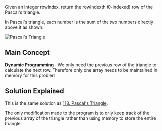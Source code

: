 Given an integer rowIndex, return the rowIndexth (0-indexed) row of the Pascal's triangle.

In Pascal's triangle, each number is the sum of the two numbers directly above it as shown:

![Pascal's Triangle](https://upload.wikimedia.org/wikipedia/commons/0/0d/PascalTriangleAnimated2.gif)

## Main Concept

**Dynamic Programming** - We only need the previous row of the triangle to calculate the next row. Therefore only one array needs to be maintained in memory for this problem.

## Solution Explained

This is the same solution as [118. Pascal's Triangle](https://github.com/tintindas/leetcode-solutions/tree/main/Array/Easy/118.%20Pascal's%20Triangle).

The only modification made to the program is to only keep track of the previous array of the triangle rather than using memory to store the entire triangle.
